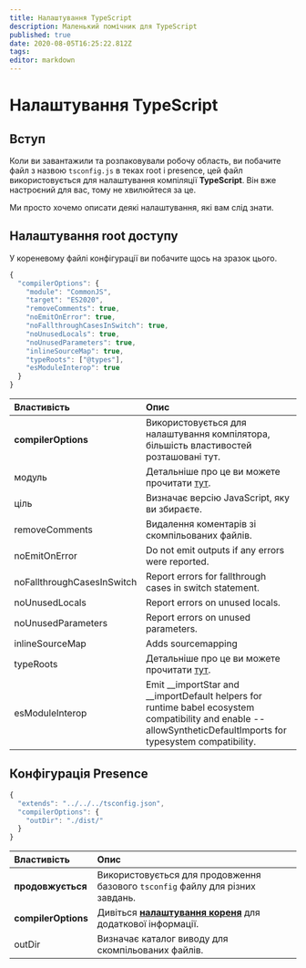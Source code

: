 ```yaml
---
title: Налаштування TypeScript
description: Маленький помічник для TypeScript
published: true
date: 2020-08-05T16:25:22.812Z
tags:
editor: markdown
---
```


# Налаштування TypeScript

## Вступ

Коли ви завантажили та розпаковували робочу область, ви побачите файл з назвою `tsconfig.js` в теках root і presence, цей файл використовується для налаштування компіляції **TypeScript**. Він вже настроєний для вас, тому не хвилюйтеся за це.

Ми просто хочемо описати деякі налаштування, які вам слід знати.

## Налаштування root доступу

У кореневому файлі конфігурації ви побачите щось на зразок цього.

```javascript
{
  "compilerOptions": {
    "module": "CommonJS",
    "target": "ES2020",
    "removeComments": true,
    "noEmitOnError": true,
    "noFallthroughCasesInSwitch": true,
    "noUnusedLocals": true,
    "noUnusedParameters": true,
    "inlineSourceMap": true,
    "typeRoots": ["@types"],
    "esModuleInterop": true
  }
}
```

| Властивість                | Опис                                                                                                                                                                |
|:-------------------------- |:------------------------------------------------------------------------------------------------------------------------------------------------------------------- |
| **compilerOptions**        | Використовується для налаштування компілятора, більшість властивостей розташовані тут.                                                                              |
| модуль                     | Детальніше про це ви можете прочитати [тут](https://www.typescriptlang.org/docs/handbook/modules.html).                                                             |
| ціль                       | Визначає версію JavaScript, яку ви збираєте.                                                                                                                        |
| removeComments             | Видалення коментарів зі скомпільованих файлів.                                                                                                                      |
| noEmitOnError              | Do not emit outputs if any errors were reported.                                                                                                                    |
| noFallthroughCasesInSwitch | Report errors for fallthrough cases in switch statement.                                                                                                            |
| noUnusedLocals             | Report errors on unused locals.                                                                                                                                     |
| noUnusedParameters         | Report errors on unused parameters.                                                                                                                                 |
| inlineSourceMap            | Adds sourcemapping                                                                                                                                                  |
| typeRoots                  | Детальніше про це ви можете прочитати [тут](https://www.typescriptlang.org/docs/handbook/tsconfig-json.html#types-typeroots-and-types).                             |
| esModuleInterop            | Emit __importStar and __importDefault helpers for runtime babel ecosystem compatibility and enable --allowSyntheticDefaultImports for typesystem compatibility. |

## Конфігурація Presence

```javascript
{
  "extends": "../../../tsconfig.json",
  "compilerOptions": {
    "outDir": "./dist/"
  }
}
```

| Властивість         | Опис                                                                                                     |
|:------------------- |:-------------------------------------------------------------------------------------------------------- |
| **продовжується**   | Використовується для продовження базового `tsconfig` файлу для різних завдань.                           |
| **compilerOptions** | Дивіться [**налаштування кореня**](/dev/presence/tsconfig#root-configuration) для додаткової інформації. |
| outDir              | Визначає каталог виводу для скомпільованих файлів.                                                       |
